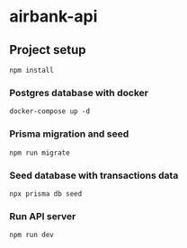 # airbank-api

## Project setup
```
npm install
```

### Postgres database with docker
```
docker-compose up -d
```

### Prisma migration and seed
```
npm run migrate
```
### Seed database with transactions data
```
npx prisma db seed
```
### Run API server
```
npm run dev
```
